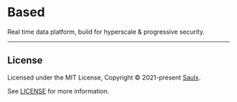 # Based

Real time data platform, build for hyperscale & progressive security.

---

## License

Licensed under the MIT License, Copyright © 2021-present [Saulx](https://www.saulx.com/).

See [LICENSE](./LICENSE) for more information.
